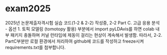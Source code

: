 # exam2025

2025년 논문제출자격시험 실습 코드(1-2 & 2-2) 작성중,
2-2 Part C. 고급 응용 분석 - 옵션 1. 토픽 모델링 (tomotopy 활용) 부분에서 import pyLDAvis를 하면 colab 내부 패키지 충돌하며 커널 런타임에 제동이 걸리는 현상이 계속해서 발생함.
따라서, 2-2. PartC부분만 로컬 환경에서 처리하여 github에 코드를 작성하고 freeze시켜 requirements.txt를 첨부합니다.
